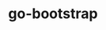 ---
title: "go-bootstrap"
layout: cache
categories: [package, develop]
meta: {"compilers": ["gcc@10.2.1", "gcc@7.5.0", "none"], "num_specs": 8, "num_specs_by_stack": {"developer-tools": 3, "developer-tools-aarch64-linux-gnu": 1, "developer-tools-darwin": 1, "developer-tools-manylinux2014": 1, "developer-tools-x86_64_v3-linux-gnu": 1, "hep": 1, "root": 8}, "oss": ["centos7", "rhel8", "sequoia", "ubuntu18.04", "ubuntu22.04"], "platforms": ["darwin", "linux"], "stacks": ["developer-tools", "developer-tools-aarch64-linux-gnu", "developer-tools-darwin", "developer-tools-manylinux2014", "developer-tools-x86_64_v3-linux-gnu", "hep", "root"], "targets": ["aarch64", "x86_64_v3"], "versions": ["1.20.6", "1.22.12"]}
spec_details: [{"compiler": "gcc@10.2.1", "hash": "6dve45qqenr3uqteufr5tvugfr75dg2r", "os": "centos7", "platform": "linux", "size": "-", "stacks": ["developer-tools-manylinux2014", "root"], "target": "x86_64_v3", "variants": ["build_system=generic"], "versions": ["1.20.6"]}, {"compiler": "none", "hash": "bcsik5rsnegxgfoy3kw6htidlh65xj2p", "os": "sequoia", "platform": "darwin", "size": "-", "stacks": ["developer-tools-darwin", "root"], "target": "aarch64", "variants": ["build_system=generic"], "versions": ["1.22.12"]}, {"compiler": "none", "hash": "dnsdgfmhm7ms6xe3qurp2y7jflk5zzzt", "os": "ubuntu22.04", "platform": "linux", "size": "-", "stacks": ["hep", "root"], "target": "x86_64_v3", "variants": ["build_system=generic"], "versions": ["1.22.12"]}, {"compiler": "none", "hash": "huhvmzyijbod5qagz7qhh7noq4rzoomm", "os": "rhel8", "platform": "linux", "size": "-", "stacks": ["developer-tools-aarch64-linux-gnu", "root"], "target": "aarch64", "variants": ["build_system=generic"], "versions": ["1.22.12"]}, {"compiler": "none", "hash": "llf3hnllfmuwm7hf5kkznd4lljl4yfjg", "os": "centos7", "platform": "linux", "size": "-", "stacks": ["developer-tools-x86_64_v3-linux-gnu", "root"], "target": "x86_64_v3", "variants": ["build_system=generic"], "versions": ["1.22.12"]}, {"compiler": "gcc@7.5.0", "hash": "mtf3l4bvprgiwsatzlmwut56zplya5w3", "os": "ubuntu18.04", "platform": "linux", "size": "-", "stacks": ["developer-tools", "root"], "target": "x86_64_v3", "variants": ["build_system=generic"], "versions": ["1.20.6"]}, {"compiler": "gcc@7.5.0", "hash": "t5ffgmyawvl5w6m47pfxgmw3b7gx7dly", "os": "ubuntu18.04", "platform": "linux", "size": "-", "stacks": ["developer-tools", "root"], "target": "x86_64_v3", "variants": ["build_system=generic"], "versions": ["1.20.6"]}, {"compiler": "gcc@7.5.0", "hash": "vvnzsi4vdo26xjjgyof63q34x7x5sw65", "os": "ubuntu18.04", "platform": "linux", "size": "-", "stacks": ["developer-tools", "root"], "target": "x86_64_v3", "variants": ["build_system=generic"], "versions": ["1.20.6"]}]
---